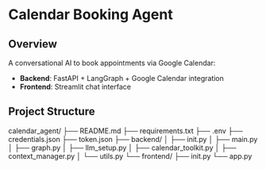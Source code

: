 # Calendar Booking Agent

## Overview
A conversational AI to book appointments via Google Calendar:

- **Backend**: FastAPI + LangGraph + Google Calendar integration  
- **Frontend**: Streamlit chat interface

## Project Structure
calendar_agent/
├── README.md
├── requirements.txt
├── .env
├── credentials.json
├── token.json
├── backend/
│ ├── init.py
│ ├── main.py
│ ├── graph.py
│ ├── llm_setup.py
│ ├── calendar_toolkit.py
│ ├── context_manager.py
│ └── utils.py
└── frontend/
├── init.py
└── app.py
